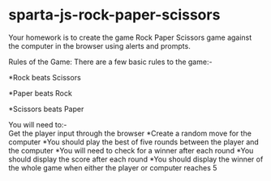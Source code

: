 # sparta-js-rock-paper-scissors
Your homework is to create the game Rock Paper Scissors game against the computer in the browser using alerts and prompts.

Rules of the Game:
There are a few basic rules to the game:-

*Rock beats Scissors

*Paper beats Rock

*Scissors beats Paper

You will need to:-	
Get the player input through the browser
	*Create a random move for the computer
	*You should play the best of five rounds between the player and the computer
	*You will need to check for a winner after each round
	*You should display the score after each round
	*You should display the winner of the whole game when either the player or computer reaches 5
